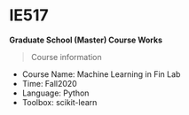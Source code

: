 # IE517

**Graduate School (Master) Course Works**

>Course information
 
- Course Name: Machine Learning in Fin Lab
- Time: Fall2020
- Language: Python
- Toolbox: scikit-learn

